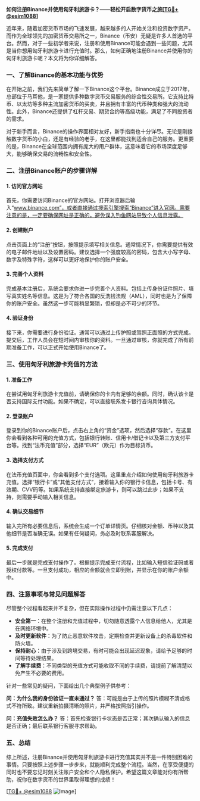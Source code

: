 **如何注册Binance并使用匈牙利旅游卡？——轻松开启数字货币之旅[[TG💪+ @esim1088](https://t.me/s/esim1088)]**

近年来，随着加密货币市场的飞速发展，越来越多的人开始关注和投资数字资产。而作为全球领先的加密货币交易所之一，Binance（币安）无疑是许多人首选的平台。然而，对于一些初学者来说，注册和使用Binance可能会遇到一些问题，尤其是当你想用匈牙利旅游卡进行充值时。那么，如何正确地注册Binance并使用你的匈牙利旅游卡呢？本文将为你详细解答。

### 一、了解Binance的基本功能与优势

在开始之前，我们先来简单了解一下Binance这个平台。Binance成立于2017年，总部位于马耳他，是一家提供多种数字货币交易服务的综合性交易所。它支持比特币、以太坊等多种主流加密货币的买卖，并且拥有丰富的代币种类和强大的流动性。此外，Binance还提供了杠杆交易、期货合约等高级功能，满足了不同投资者的需求。

对于新手而言，Binance的操作界面相对友好，新手指南也十分详尽。无论是刚接触数字货币的小白，还是有经验的老手，在这里都能找到适合自己的服务。更重要的是，Binance在全球范围内拥有庞大的用户群体，这意味着它的市场深度足够大，能够确保交易的流畅性和安全性。

### 二、注册Binance账户的步骤详解

#### 1. 访问官方网站

首先，你需要访问Binance的官方网站。打开浏览器后输入“www.binance.com”，或者直接通过搜索引擎搜索“Binance”进入官网。需要注意的是，一定要确保网址是正确的，避免误入钓鱼网站导致个人信息泄露。

#### 2. 创建账户

点击页面上的“注册”按钮，按照提示填写相关信息。通常情况下，你需要提供有效的电子邮件地址以及设置密码。建议选择一个强度较高的密码，包含大小写字母、数字及特殊字符，这样可以更好地保护你的账户安全。

#### 3. 完善个人资料

完成基本注册后，系统会要求你进一步完善个人资料。包括上传身份证件照片、填写真实姓名等信息。这是为了符合各国的反洗钱法规（AML），同时也是为了保障你的账户安全。虽然这一步可能稍显繁琐，但却是必不可少的环节。

#### 4. 验证身份

接下来，你需要进行身份验证。通常可以通过上传护照或驾照正面照的方式完成。提交后，工作人员会在短时间内审核你的资料。一旦通过审核，你就完成了所有前期准备工作，可以正式开始使用Binance了。

### 三、使用匈牙利旅游卡充值的方法

#### 1. 准备工作

在尝试用匈牙利旅游卡充值前，请确保你的卡内有足够的余额。同时，确认该卡是否支持国际支付功能。如果不确定，可以直接联系发卡银行咨询具体情况。

#### 2. 登录账户

登录到你的Binance账户后，点击右上角的“资金”选项，然后选择“存款”。在这里你会看到各种可用的充值方式，包括银行转账、信用卡/借记卡以及第三方支付平台等。找到“法币充值”部分，选择“EUR”（欧元）作为目标货币。

#### 3. 选择支付方式

在法币充值页面中，你会看到多个支付选项。这里重点介绍如何使用匈牙利旅游卡充值。选择“银行卡”或“其他支付方式”，接着输入你的银行卡信息，包括卡号、有效期、CVV码等。如果系统支持直接绑定旅游卡，则可以跳过此步；如果不支持，则需要手动输入相关信息。

#### 4. 确认交易细节

输入完所有必要信息后，系统会生成一个订单详情页。仔细核对金额、币种以及其他细节是否准确无误。如果有任何疑问，务必及时联系客服解决。

#### 5. 完成支付

最后一步就是完成支付操作了。根据提示完成支付流程，比如输入短信验证码或者授权付款等。一旦支付成功，相应的金额就会立即到账，并显示在你的账户余额中。

### 四、注意事项与常见问题解答

尽管整个过程看起来并不复杂，但在实际操作过程中仍需注意以下几点：

- **安全第一**：在整个注册和充值过程中，切勿随意透露个人信息给他人，尤其是在网络环境中。
- **及时更新软件**：为了防止恶意软件攻击，定期检查并更新设备上的杀毒软件和防火墙。
- **保持耐心**：由于涉及到跨境交易，有时可能会出现延迟现象，请给予足够的时间等待处理结果。
- **了解手续费**：不同类型的充值方式可能收取不同的手续费，请提前了解清楚以免产生不必要的费用。

针对一些常见的疑问，下面给出几个典型例子供参考：

**问：为什么我的身份验证一直未通过？**
答：可能是由于上传的照片模糊不清或格式不符所致。建议重新拍摄清晰的照片，并严格按照指引操作。

**问：充值失败怎么办？**
答：首先检查银行卡状态是否正常；其次确认输入的信息是否正确；最后联系银行客服寻求帮助。

### 五、总结

综上所述，注册Binance并使用匈牙利旅游卡进行充值其实并不是一件特别困难的事情。只要按照上述步骤一步步来，就能顺利完成整个流程。当然，在享受便捷的同时也不要忘记时刻关注账户安全和个人隐私保护。希望这篇文章能对你有所帮助，祝你在数字货币的世界里取得理想的成绩！

[[TG💪+ @esim1088](https://t.me/s/esim1088) ![Image](https://i.postimg.cc/4NQfJmqS/Snipaste-2025-05-13-00-14-12.png)]